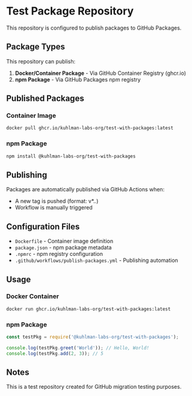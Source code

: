 # Test Package Repository

This repository is configured to publish packages to GitHub Packages.

## Package Types

This repository can publish:

1. **Docker/Container Package** - Via GitHub Container Registry (ghcr.io)
2. **npm Package** - Via GitHub Packages npm registry

## Published Packages

### Container Image

```bash
docker pull ghcr.io/kuhlman-labs-org/test-with-packages:latest
```

### npm Package

```bash
npm install @kuhlman-labs-org/test-with-packages
```

## Publishing

Packages are automatically published via GitHub Actions when:
- A new tag is pushed (format: v*.*.*)
- Workflow is manually triggered

## Configuration Files

- `Dockerfile` - Container image definition
- `package.json` - npm package metadata
- `.npmrc` - npm registry configuration
- `.github/workflows/publish-packages.yml` - Publishing automation

## Usage

### Docker Container

```bash
docker run ghcr.io/kuhlman-labs-org/test-with-packages:latest
```

### npm Package

```javascript
const testPkg = require('@kuhlman-labs-org/test-with-packages');

console.log(testPkg.greet('World')); // Hello, World!
console.log(testPkg.add(2, 3)); // 5
```

## Notes

This is a test repository created for GitHub migration testing purposes.
